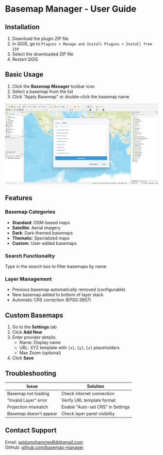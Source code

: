 # Basemap Manager - User Guide

## Installation
1. Download the plugin ZIP file
2. In QGIS, go to `Plugins > Manage and Install Plugins > Install from ZIP`
3. Select the downloaded ZIP file
4. Restart QGIS

## Basic Usage
1. Click the **Basemap Manager** toolbar icon 
2. Select a basemap from the list
3. Click "Apply Basemap" or double-click the basemap name

![Interface](screenshot.png)

## Features
### Basemap Categories
- **Standard**: OSM-based maps
- **Satellite**: Aerial imagery
- **Dark**: Dark-themed basemaps
- **Thematic**: Specialized maps
- **Custom**: User-added basemaps

### Search Functionality
Type in the search box to filter basemaps by name

### Layer Management
- Previous basemap automatically removed (configurable)
- New basemap added to bottom of layer stack
- Automatic CRS correction (EPSG:3857)

## Custom Basemaps
1. Go to the **Settings** tab
2. Click **Add New**
3. Enter provider details:
   - Name: Display name
   - URL: XYZ template with `{x}`, `{y}`, `{z}` placeholders
   - Max Zoom (optional)
4. Click **Save**

## Troubleshooting
| Issue | Solution |
|-------|----------|
| Basemap not loading | Check internet connection |
| "Invalid Layer" error | Verify URL template format |
| Projection mismatch | Enable "Auto-set CRS" in Settings |
| Basemap doesn't appear | Check layer panel visibility |

## Contact Support
Email: seidumohammed64@gmail.com  
GitHub: [github.com/basemap-manager](https://github.com/seidumohammed/qgis/tree/main/basemap_manager)